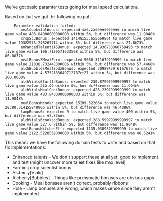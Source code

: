 We've got basic paramter tests going for meal speed calculations.

Based on that we got the following output:

```
    Parameter validation failed:
       mealCookVialBonus: expected 426.2399999999999 to match live game value 483.84000000000003 within 5%, but difference was 11.9048%
       cropSc3Bonus: expected 14148155.655669864 to match live game value 19382973.248267714 within 5%, but difference was 27.0073%
       enhancedTalent146Bonus: expected 14.936708860759493 to match live game value 106.7189571633598 within 5%, but difference was 86.0037%
       mealBonusZMealFarm: expected 9080.311679999999 to match live game value 21338.732448000006 within 5%, but difference was 57.4468%
       alchBubblesMealSpdzBonus: expected 30989739.6167676 to match live game value 4.5732783649712787e+27 within 5%, but difference was 100.0000%
       alchVials6turtleBonus: expected 230.87999999999997 to match live game value 262.08 within 5%, but difference was 11.9048%
       alchVialsMealCookBonus: expected 426.2399999999999 to match live game value 483.84000000000003 within 5%, but difference was 11.9048%
       mealBonusMcook: expected 15209.522064 to match live game value 28380.514155840006 within 5%, but difference was 46.4086%
       lampBonus0: expected 9 to match live game value 400 within 5%, but difference was 97.7500%
       alchVials6cookspdBonus: expected 288.59999999999997 to match live game value 327.6 within 5%, but difference was 11.9048%
       mealBonusKitchenEff: expected 1135.0389599999999 to match live game value 2122.5228552000003 within 5%, but difference was 46.5241%
```

This means we have the following domain tests to write and based on that fix implementations:
* Enhanced talents - We don't support these at all yet, good to implement and test (might uncover more talent fixes like max level)
* Farming crop scientist bonus 
* Alchemy[Vials]
* Alchemy[Bubbles] - Things like primsmatic bonuses are obvious gaps
* Cooking - Meal bonuses aren't correct, probably ribbons
* Hole - Lamp bonuses are wrong, which makes sense since they aren't implemented.
